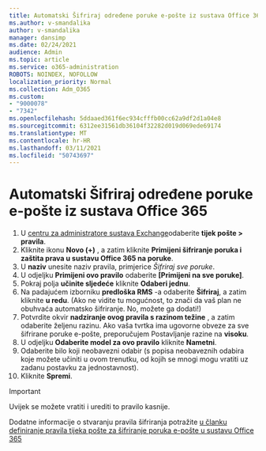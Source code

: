 ```yaml
---
title: Automatski Šifriraj određene poruke e-pošte iz sustava Office 365
ms.author: v-smandalika
author: v-smandalika
manager: dansimp
ms.date: 02/24/2021
audience: Admin
ms.topic: article
ms.service: o365-administration
ROBOTS: NOINDEX, NOFOLLOW
localization_priority: Normal
ms.collection: Adm_O365
ms.custom:
- "9000078"
- "7342"
ms.openlocfilehash: 5ddaaed361f6ec934cfffb00cc62a9df2d1a04e8
ms.sourcegitcommit: 6312ee31561db36104f32282d019d069ede69174
ms.translationtype: MT
ms.contentlocale: hr-HR
ms.lasthandoff: 03/11/2021
ms.locfileid: "50743697"
---
```

# <a name="automatically-encrypt-certain-email-messages-from-office-365"></a>Automatski Šifriraj određene poruke e-pošte iz sustava Office 365

1. U [centru za administratore sustava Exchange](https://outlook.office365.com/ecp/)odaberite **tijek pošte > pravila**. 
2. Kliknite ikonu **Novo (+)** , a zatim kliknite **Primijeni šifriranje poruka i zaštita prava u sustavu Office 365 na poruke**.
3. U **naziv** unesite naziv pravila, primjerice *Šifriraj sve poruke*.
4. U odjeljku **Primijeni ovo pravilo** odaberite **[Primijeni na sve poruke]**. 
5. Pokraj polja **učinite sljedeće** kliknite **Odaberi jednu**. 
6. Na padajućem izborniku **predloška RMS** -a odaberite **Šifriraj**, a zatim kliknite **u redu**. (Ako ne vidite tu mogućnost, to znači da vaš plan ne obuhvaća automatsko šifriranje. No, možete ga dodati!)
7. Potvrdite okvir **nadziranje ovog pravila s razinom težine** , a zatim odaberite željenu razinu. Ako vaša tvrtka ima ugovorne obveze za sve šifrirane poruke e-pošte, preporučujem Postavljanje razine na **visoku**.
8. U odjeljku **Odaberite model za ovo pravilo** kliknite **Nametni**. 
9. Odaberite bilo koji neobavezni odabir (s popisa neobaveznih odabira koje možete učiniti u ovom trenutku, od kojih se mnogi mogu vratiti uz zadanu postavku za jednostavnost).
10. Kliknite **Spremi**.

> [!IMPORTANT]
> Uvijek se možete vratiti i urediti to pravilo kasnije.

Dodatne informacije o stvaranju pravila šifriranja potražite [u članku definiranje pravila tijeka pošte za šifriranje poruka e-pošte u sustavu Office 365](https://docs.microsoft.com/microsoft-365/compliance/define-mail-flow-rules-to-encrypt-email)

